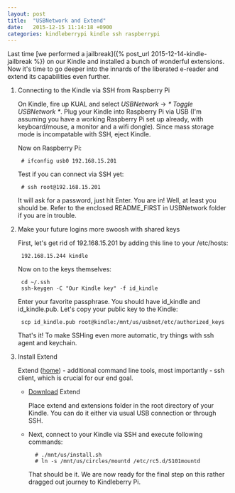 ```yaml
---
layout: post
title:  "USBNetwork and Extend"
date:   2015-12-15 11:14:18 +0900
categories: kindleberrypi kindle ssh raspberrypi
---
```

Last time [we performed a jailbreak]({% post_url 2015-12-14-kindle-jailbreak %}) on our Kindle and installed a bunch of wonderful extensions. Now it's time to go deeper into the innards of the liberated e-reader and extend its capabilities even further.

1. Connecting to the Kindle via SSH from Raspberry Pi

	On Kindle, fire up KUAL and select *USBNetwork* -> *\* Toggle USBNetwork \**.
	Plug your Kindle into Raspberry Pi via USB (I'm assuming you have a 
	working Raspberry Pi set up already, with keyboard/mouse, a monitor 
	and a wifi dongle). Since mass storage mode is incompatable with SSH, 
	eject Kindle.
	
	Now on Raspberry Pi:
	
		# ifconfig usb0 192.168.15.201

	Test if you can connect via SSH yet:

		# ssh root@192.168.15.201

	It will ask for a password, just hit Enter. You are in! Well, at least you should be. Refer to the enclosed README_FIRST in USBNetwork folder  if you are in trouble.

2. Make your future logins more swoosh with shared keys

	First, let's get rid of 192.168.15.201 by adding this line to your /etc/hosts:
		
		192.168.15.244 kindle

	Now on to the keys themselves:
		
		cd ~/.ssh
		ssh-keygen -C "Our Kindle key" -f id_kindle

	Enter your favorite passphrase. You should have id_kindle and id_kindle.pub. Let's copy your public key to the Kindle:

		scp id_kindle.pub root@kindle:/mnt/us/usbnet/etc/authorized_keys

	That's it! To make SSHing even more automatic, try things with ssh agent and keychain.

3. Install Extend

	Extend ([home][extend-home]) - additional command line tools, most importantly - ssh client, which is crucial for our end goal. 
	
	* [Download][extend-link] Extend

		Place extend and extensions folder in the root directory of your Kindle. You can do it either via usual USB connection or through SSH.
	
	* Next, connect to your Kindle via SSH and execute following commands:
		
			# ./mnt/us/install.sh
			# ln -s /mnt/us/circles/mountd /etc/rc5.d/S101mountd

		That should be it. We are now ready for the final step on this rather dragged out journey to Kindleberry Pi. 

[extend-home]: http://www.mobileread.com/forums/showthread.php?t=161704
[extend-link]: http://ge.tt/9Qoa9YD/v/2
